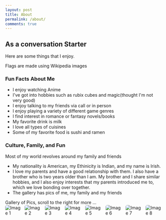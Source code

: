 ```yaml
---
layout: post
title: About
permalink: /about/
comments: true
---
```


## As a conversation Starter

Here are some things that I enjoy.

<comment>
Flags are made using Wikipedia images
</comment>

<style>
    /* Style looks pretty compact, 
       - grid-container and grid-item are referenced the code 
    */
    .grid-container {
        display: grid;
        grid-template-columns: repeat(auto-fill, minmax(150px, 1fr)); /* Dynamic columns */
        gap: 10px;
    }
    .grid-item {
        text-align: center;
    }
    .grid-item img {
        width: 100%;
        height: 100px; /* Fixed height for uniformity */
        object-fit: contain; /* Ensure the image fits within the fixed height */
    }
    .grid-item p {
        margin: 5px 0; /* Add some margin for spacing */
    }

    .image-gallery {
        display: flex;
        flex-wrap: nowrap;
        overflow-x: auto;
        gap: 10px;
        }

    .image-gallery img {
        max-height: 150px;
        object-fit: cover;
        border-radius: 5px;
    }
</style>

<!-- This grid_container class is used by CSS styling and the id is used by JavaScript connection -->
<div class="grid-container" id="grid_container">
    <!-- content will be added here by JavaScript -->
</div>

<script>
    // 1. Make a connection to the HTML container defined in the HTML div
    var container = document.getElementById("grid_container"); // This container connects to the HTML div

    // 2. Define a JavaScript object for our http source and our data rows for the Living in the World grid
    var http_source = "https://upload.wikimedia.org/wikipedia/commons/";
    var living_in_the_world = [
        {"flag": "b/b9/Marvel_Logo.svg", "greeting": "Media", "description": "Marvel - 6 years"},
        {"flag": "f/fc/Valorant_logo_-_pink_color_version.svg", "greeting": "Game", "description": "Valorant - 1 year"},
        {"flag": "f/f2/Roblox_%282025%29_%28App_Icon%29.svg", "greeting": "Game", "description": "Roblox - 7 years"},
        {"flag": "e/ec/Steinway_%26_Sons_upright_piano%2C_model_K-52_%28mahogany_finish%29%2C_manufactured_at_Steinway%27s_factory_in_New_York_City.jpg", "greeting": "Hobby", "description": "Piano - 8 years"},
    ];

    // 3a. Consider how to update style count for size of container
    // The grid-template-columns has been defined as dynamic with auto-fill and minmax

    // 3b. Build grid items inside of our container for each row of data
    for (const location of living_in_the_world) {
        // Create a "div" with "class grid-item" for each row
        var gridItem = document.createElement("div");
        gridItem.className = "grid-item";  // This class name connects the gridItem to the CSS style elements
        // Add "img" HTML tag for the flag
        var img = document.createElement("img");
        img.src = http_source + location.flag; // concatenate the source and flag
        img.alt = location.flag + " Flag"; // add alt text for accessibility

        // Add "p" HTML tag for the description
        var description = document.createElement("p");
        description.textContent = location.description; // extract the description

        // Add "p" HTML tag for the greeting
        var greeting = document.createElement("p");
        greeting.textContent = location.greeting;  // extract the greeting

        // Append img and p HTML tags to the grid item DIV
        gridItem.appendChild(img);
        gridItem.appendChild(description);
        gridItem.appendChild(greeting);

        // Append the grid item DIV to the container DIV
        container.appendChild(gridItem);
    }
</script>

### Fun Facts About Me

-  I enjoy watching Anime
-  I've got into hobbies such as rubix cubes and magic(thought I'm not very good)
-  I enjoy talking to my friends via call or in person
-  I enjoy playing a variety of different game genres
-  I find interest in romance or fantasy novels/books
-  My favorite drink is milk 
-  I love all types of cuisines
-  Some of my favorite food is sushi and ramen
### Culture, Family, and Fun

Most of my world revolves around my family and friends

- My nationality is American, my Ethinicity is Indian, and my name is Irish.
- I love my parents and have a good relationship with them. I also have a brother who is two years older than I am. My brother and I share similar hobbies, and I also enjoy interests that my parents introduced me to, which we love bonding over together.
- The gallery has pics of me, my family and my friends

<comment>
Gallery of Pics, scroll to the right for more ...
</comment>
<div class="image-gallery">
  <img src="{{site.baseurl}}/images/about/family1.jpg" alt="Image 1">
  <img src="{{site.baseurl}}/images/about/family2.jpg" alt="Image 2">
  <img src="{{site.baseurl}}/images/about/family3.jpg" alt="Image 3">
  <img src="{{site.baseurl}}/images/about/family4.jpg" alt="Image 4">
  <img src="{{site.baseurl}}/images/about/family5.jpg" alt="Image 5">
  <img src="{{site.baseurl}}/images/about/family6.jpg" alt="Image 6">
  <img src="{{site.baseurl}}/images/about/family7.jpg" alt="Image 7">
  <img src="{{site.baseurl}}/images/about/family8.jpg" alt="Image 8">
</div>
